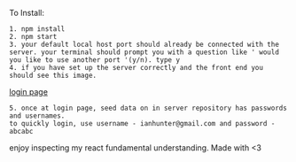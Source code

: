 
To Install:

```
1. npm install 
2. npm start
3. your default local host port should already be connected with the server. your terminal should prompt you with a question like ' would you like to use another port '(y/n). type y
4. if you have set up the server correctly and the front end you should see this image. 
```
[login page](https://i.imgur.com/ppROO4Q.png)

```
5. once at login page, seed data on in server repository has passwords and usernames. 
to quickly login, use username - ianhunter@gmail.com and password - abcabc 
```


enjoy inspecting my react fundamental understanding. Made with <3
